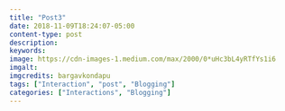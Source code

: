 ```yaml
---
title: "Post3"
date: 2018-11-09T18:24:07-05:00
content-type: post
description:
keywords:
image: https://cdn-images-1.medium.com/max/2000/0*uHc3bL4yRTfYs1i6
imgalt:
imgcredits: bargavkondapu
tags: ["Interaction", "post", "Blogging"]
categories: ["Interactions", "Blogging"]
---
```

[comment]: # ( Post include personal views, articles, tutorials. )
